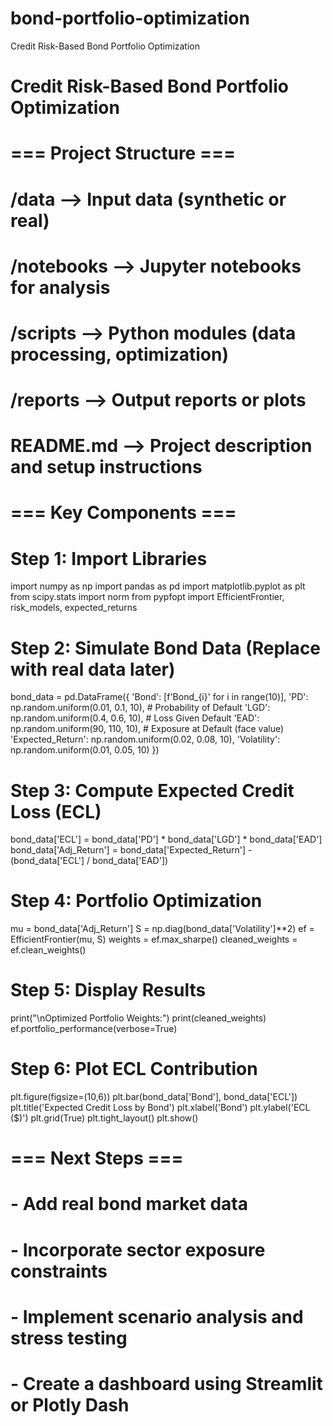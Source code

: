 # bond-portfolio-optimization
Credit Risk-Based Bond Portfolio Optimization

# Credit Risk-Based Bond Portfolio Optimization

# === Project Structure ===
# /data         --> Input data (synthetic or real)
# /notebooks    --> Jupyter notebooks for analysis
# /scripts      --> Python modules (data processing, optimization)
# /reports      --> Output reports or plots
# README.md     --> Project description and setup instructions

# === Key Components ===

# Step 1: Import Libraries
import numpy as np
import pandas as pd
import matplotlib.pyplot as plt
from scipy.stats import norm
from pypfopt import EfficientFrontier, risk_models, expected_returns

# Step 2: Simulate Bond Data (Replace with real data later)
bond_data = pd.DataFrame({
    'Bond': [f'Bond_{i}' for i in range(10)],
    'PD': np.random.uniform(0.01, 0.1, 10),  # Probability of Default
    'LGD': np.random.uniform(0.4, 0.6, 10),  # Loss Given Default
    'EAD': np.random.uniform(90, 110, 10),   # Exposure at Default (face value)
    'Expected_Return': np.random.uniform(0.02, 0.08, 10),
    'Volatility': np.random.uniform(0.01, 0.05, 10)
})

# Step 3: Compute Expected Credit Loss (ECL)
bond_data['ECL'] = bond_data['PD'] * bond_data['LGD'] * bond_data['EAD']
bond_data['Adj_Return'] = bond_data['Expected_Return'] - (bond_data['ECL'] / bond_data['EAD'])

# Step 4: Portfolio Optimization
mu = bond_data['Adj_Return']
S = np.diag(bond_data['Volatility']**2)
ef = EfficientFrontier(mu, S)
weights = ef.max_sharpe()
cleaned_weights = ef.clean_weights()

# Step 5: Display Results
print("\nOptimized Portfolio Weights:")
print(cleaned_weights)
ef.portfolio_performance(verbose=True)

# Step 6: Plot ECL Contribution
plt.figure(figsize=(10,6))
plt.bar(bond_data['Bond'], bond_data['ECL'])
plt.title('Expected Credit Loss by Bond')
plt.xlabel('Bond')
plt.ylabel('ECL ($)')
plt.grid(True)
plt.tight_layout()
plt.show()

# === Next Steps ===
# - Add real bond market data
# - Incorporate sector exposure constraints
# - Implement scenario analysis and stress testing
# - Create a dashboard using Streamlit or Plotly Dash
